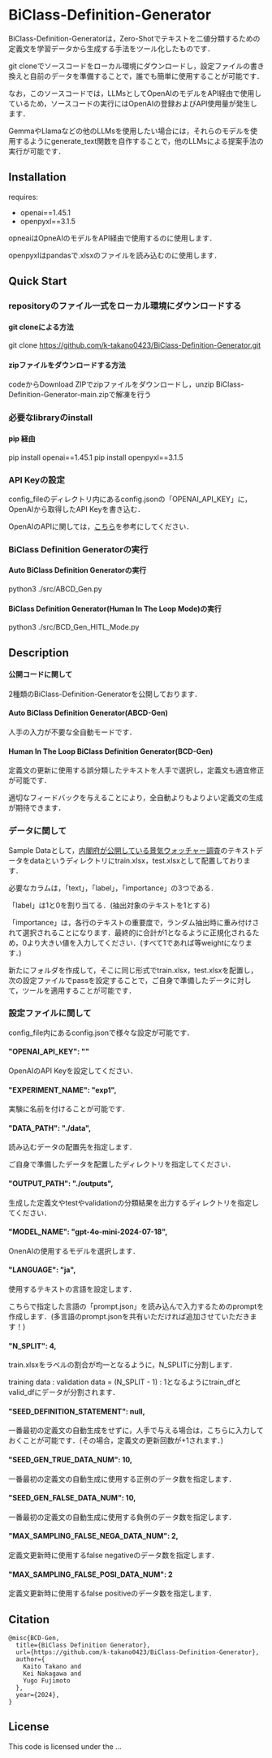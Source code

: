# BiClass-Definition-Generator
BiClass-Definition-Generatorは，Zero-Shotでテキストを二値分類するための定義文を学習データから生成する手法をツール化したものです．

git cloneでソースコードをローカル環境にダウンロードし，設定ファイルの書き換えと自前のデータを準備することで，誰でも簡単に使用することが可能です．

なお，このソースコードでは，LLMsとしてOpenAIのモデルをAPI経由で使用しているため，ソースコードの実行にはOpenAIの登録およびAPI使用量が発生します．

GemmaやLlamaなどの他のLLMsを使用したい場合には，それらのモデルを使用するようにgenerate_text関数を自作することで，他のLLMsによる提案手法の実行が可能です．

## Installation
requires:
- openai==1.45.1
- openpyxl==3.1.5

opneaiはOpneAIのモデルをAPI経由で使用するのに使用します．

openpyxlはpandasで.xlsxのファイルを読み込むのに使用します．

## Quick Start
### repositoryのファイル一式をローカル環境にダウンロードする

#### git cloneによる方法
git clone https://github.com/k-takano0423/BiClass-Definition-Generator.git

#### zipファイルをダウンロードする方法
codeからDownload ZIPでzipファイルをダウンロードし，unzip BiClass-Definition-Generator-main.zipで解凍を行う

### 必要なlibraryのinstall
#### pip 経由
pip install openai==1.45.1
pip install openpyxl==3.1.5

### API Keyの設定
config_fileのディレクトリ内にあるconfig.jsonの「OPENAI_API_KEY」に，OpenAIから取得したAPI Keyを書き込む．

OpenAIのAPIに関しては，[こちら](https://platform.openai.com/docs/api-reference/introduction)を参考にしてください．

### BiClass Definition Generatorの実行
#### Auto BiClass Definition Generatorの実行
python3 ./src/ABCD_Gen.py
#### BiClass Definition Generator(Human In The Loop Mode)の実行
python3 ./src/BCD_Gen_HITL_Mode.py

## Description
#### 公開コードに関して
2種類のBiClass-Definition-Generatorを公開しております．

#### Auto BiClass Definition Generator(ABCD-Gen)
人手の入力が不要な全自動モードです．

#### Human In The Loop BiClass Definition Generator(BCD-Gen)
定義文の更新に使用する誤分類したテキストを人手で選択し，定義文も適宜修正が可能です．

適切なフィードバックを与えることにより，全自動よりもよりよい定義文の生成が期待できます．

### データに関して
Sample Dataとして，[内閣府が公開している景気ウォッチャー調査](https://www5.cao.go.jp/keizai3/watcher/watcher_menu.html)のテキストデータをdataというディレクトリにtrain.xlsx，test.xlsxとして配置しております．

必要なカラムは，「text」，「label」，「importance」の3つである．

「label」は1と0を割り当てる．(抽出対象のテキストを1とする)

「importance」は，各行のテキストの重要度で，ランダム抽出時に重み付けされて選択されることになります．最終的に合計が1となるように正規化されるため，0より大きい値を入力してください．(すべて1であれば等weightになります．)

新たにフォルダを作成して，そこに同じ形式でtrain.xlsx，test.xlsxを配置し，次の設定ファイルでpassを設定することで，ご自身で準備したデータに対して，ツールを適用することが可能です．

### 設定ファイルに関して

config_file内にあるconfig.jsonで様々な設定が可能です．

#### "OPENAI_API_KEY": ""
OpenAIのAPI Keyを設定してください．

#### "EXPERIMENT_NAME": "exp1",
実験に名前を付けることが可能です．

#### "DATA_PATH": "./data",
読み込むデータの配置先を指定します．

ご自身で準備したデータを配置したディレクトリを指定してください．

#### "OUTPUT_PATH": "./outputs",
生成した定義文やtestやvalidationの分類結果を出力するディレクトリを指定してください．

#### "MODEL_NAME": "gpt-4o-mini-2024-07-18",
OnenAIの使用するモデルを選択します．

#### "LANGUAGE": "ja",
使用するテキストの言語を設定します．

こちらで指定した言語の「prompt.json」を読み込んで入力するためのpromptを作成します．(多言語のprompt.jsonを共有いただければ追加させていただきます！)

#### "N_SPLIT": 4,
train.xlsxをラベルの割合が均一となるように，N_SPLITに分割します．

training data : validation data = (N_SPLIT - 1) : 1となるようにtrain_dfとvalid_dfにデータが分割されます．

#### "SEED_DEFINITION_STATEMENT": null,
一番最初の定義文の自動生成をせずに，人手で与える場合は，こちらに入力しておくことが可能です．(その場合，定義文の更新回数が+1されます．)

#### "SEED_GEN_TRUE_DATA_NUM": 10,
一番最初の定義文の自動生成に使用する正例のデータ数を指定します．

#### "SEED_GEN_FALSE_DATA_NUM": 10,
一番最初の定義文の自動生成に使用する負例のデータ数を指定します．

#### "MAX_SAMPLING_FALSE_NEGA_DATA_NUM": 2,
定義文更新時に使用するfalse negativeのデータ数を指定します．

#### "MAX_SAMPLING_FALSE_POSI_DATA_NUM": 2
定義文更新時に使用するfalse positiveのデータ数を指定します．


## Citation

```
@misc{BCD-Gen,
  title={BiClass Definition Generator},
  url={https://github.com/k-takano0423/BiClass-Definition-Generator},
  author={
    Kaito Takano and
    Kei Nakagawa and
    Yugo Fujimoto
  },
  year={2024},
}
```

## License

This code is licensed under the ...
